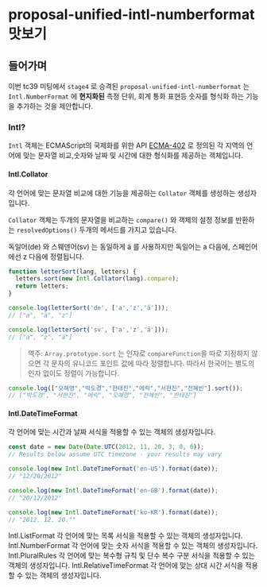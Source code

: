 # proposal-unified-intl-numberformat 맛보기

## 들어가며
이번 tc39 미팅에서 `stage4` 로 승격된 `proposal-unified-intl-numberformat` 는 `Intl.NumberFormat` 에 **현지화된** 측정 단위, 회계 통화 표현등 숫자를 형식화 하는 기능을 추가하는 것을 제안합니다.

### Intl?
`Intl` 객체는 ECMAScript의 국제화를 위한 API [ECMA-402](https://www.ecma-international.org/ecma-402/1.0/#sec-8) 로 정의된 각 지역의 언어에 맞는 문자열 비교,숫자와 날짜 및 시간에 대한 형식화를 제공하는 객체입니다.

#### Intl.Collator
각 언어에 맞는 문자열 비교에 대한 기능을 제공하는 `Collator` 객체를 생성하는 생성자입니다.

`Collator` 객체는 두개의 문자열을 비교하는 `compare()` 와 객체의 설정 정보를 반환하는 `resolvedOptions()` 두개의 메서드를 가지고 있습니다.

독일어(de) 와 스웨덴어(sv) 는 동일하게 ä 를 사용하지만 독일어는 a 다음에, 스페인어에선 z 다음에 정렬됩니다.

```JavaScript
function letterSort(lang, letters) {
  letters.sort(new Intl.Collator(lang).compare);
  return letters;
}

console.log(letterSort('de', ['a','z','ä']));
// ["a", "ä", "z"]

console.log(letterSort('sv', ['a','z','ä']));
// ["a", "z", "ä"]
```

> 역주: `Array.prototype.sort` 는 인자로 `compareFunction`을 따로 지정하지 않으면 각 문자의 유니코드 포인트 값에 따라 정렬합니다. 따라서 한국어는 별도의 인자 없이도 정렬이 가능합니다.
```JavaScript
console.log(["오해영","박도경","한태진","에릭","서현진","전혜빈"].sort());
// ["박도경", "서현진", "에릭", "오해영", "전혜빈", "한태진"]
```

#### Intl.DateTimeFormat
각 언어에 맞는 시간과 날짜 서식을 적용할 수 있는 객체의 생성자입니다.

```Javascript
const date = new Date(Date.UTC(2012, 11, 20, 3, 0, 0));
// Results below assume UTC timezone - your results may vary

console.log(new Intl.DateTimeFormat('en-US').format(date));
// "12/20/2012"

console.log(new Intl.DateTimeFormat('en-GB').format(date));
// "20/12/2012"

console.log(new Intl.DateTimeFormat('ko-KR').format(date));
// "2012. 12. 20.""
```

Intl.ListFormat
각 언어에 맞는 목록 서식을 적용할 수 있는 객체의 생성자입니다.
Intl.NumberFormat
각 언어에 맞는 숫자 서식을 적용할 수 있는 객체의 생성자입니다.
Intl.PluralRules
각 언어에 맞는 복수형 규칙 및 단수 복수 구분 서식을 적용할 수 있는 객체의 생성자입니다.
Intl.RelativeTimeFormat
각 언어에 맞는 상대 시간 서식을 적용할 수 있는 객체의 생성자입니다.
